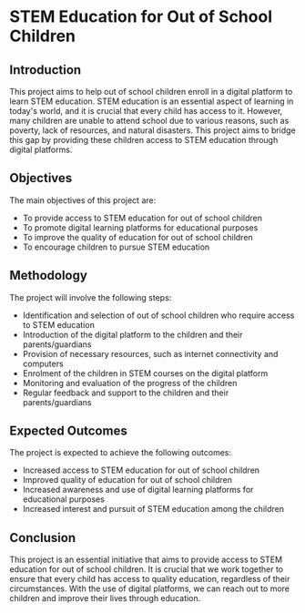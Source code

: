 # STEM Education for Out of School Children

## Introduction

  
This project aims to help out of school children enroll in a digital platform to learn STEM education. STEM education is an essential aspect of learning in today's world, and it is crucial that every child has access to it. However, many children are unable to attend school due to various reasons, such as poverty, lack of resources, and natural disasters. This project aims to bridge this gap by providing these children access to STEM education through digital platforms.  

## Objectives

  
The main objectives of this project are:  

-   To provide access to STEM education for out of school children
-   To promote digital learning platforms for educational purposes
-   To improve the quality of education for out of school children
-   To encourage children to pursue STEM education  
    

## Methodology

  
The project will involve the following steps:  

-   Identification and selection of out of school children who require access to STEM education
-   Introduction of the digital platform to the children and their parents/guardians
-   Provision of necessary resources, such as internet connectivity and computers
-   Enrolment of the children in STEM courses on the digital platform
-   Monitoring and evaluation of the progress of the children
-   Regular feedback and support to the children and their parents/guardians  
    

## Expected Outcomes

  
The project is expected to achieve the following outcomes:  

-   Increased access to STEM education for out of school children
-   Improved quality of education for out of school children
-   Increased awareness and use of digital learning platforms for educational purposes
-   Increased interest and pursuit of STEM education among the children  
    

## Conclusion

  
This project is an essential initiative that aims to provide access to STEM education for out of school children. It is crucial that we work together to ensure that every child has access to quality education, regardless of their circumstances. With the use of digital platforms, we can reach out to more children and improve their lives through education.
